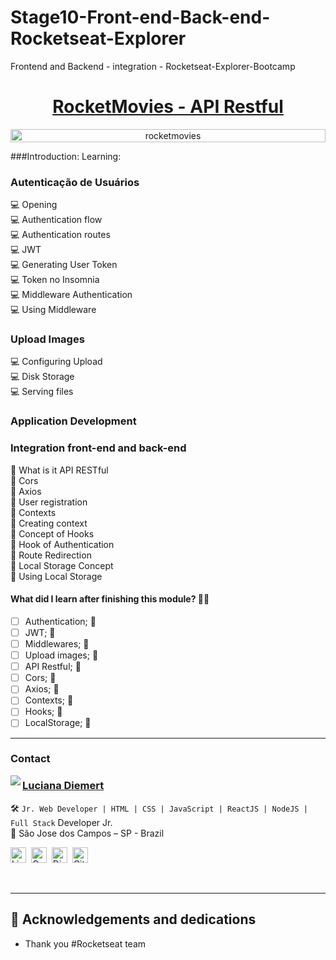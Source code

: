 # Stage10-Front-end-Back-end-Rocketseat-Explorer
Frontend and Backend -  integration - Rocketseat-Explorer-Bootcamp


<h1 align="center">
    <a href="#"> RocketMovies - API Restful</a>
</h1>


<p align="center" style="display: flex; align-items: flex-start; justify-content: center;">
  <img alt="rocketmovies" title="#rocketmovies" MovieRocket_FrontEnd="/Movie.png" width="100%">

</p>

###Introduction: Learning:
### Autenticação de Usuários

💻 Opening </br> 
💻 Authentication flow </br>
💻 Authentication routes </br>
💻 JWT </br>
💻 Generating User Token </br>
💻 Token no Insomnia </br>
💻 Middleware  Authentication </br>
💻 Using Middleware

### Upload Images

💻 Configuring Upload</br>
💻 Disk Storage </br>
💻 Serving files

### Application Development
### Integration front-end and back-end

🚀 What is it API RESTful </br>
🚀 Cors </br>
🚀 Axios </br>
🚀 User registration </br>
🚀 Contexts </br>
🚀 Creating context </br>
🚀 Concept of Hooks </br>
🚀 Hook of Authentication </br>
🚀 Route Redirection </br>
🚀 Local Storage Concept</br>
🚀 Using Local Storage </br>

####  What did I learn after finishing this module? 👏😍

- [ ] Authentication; 🚀
- [ ] JWT; 🚀
- [ ] Middlewares; 🚀
- [ ] Upload images; 🚀
- [ ] API Restful; 🚀
- [ ] Cors; 🚀
- [ ] Axios; 🚀
- [ ] Contexts; 🚀
- [ ] Hooks; 🚀
- [ ] LocalStorage; 🚀

----------------------

### Contact

<img align="left" src="https://www.github.com/ludiemert.png?size=150">

### [**Luciana Diemert**](https://github.com/ludiemert)

🛠 `Jr. Web Developer | HTML | CSS | JavaScript | ReactJS | NodeJS | Full Stack` Developer Jr. <br>
📍 São Jose dos Campos – SP - Brazil

<a href="https://www.linkedin.com/in/lucianadiemert" target="_blank"><img src="https://img.shields.io/badge/LinkedIn-0077B5?style=flat&logo=linkedin&logoColor=white" alt="LinkedIn Badge" height="25"></a>&nbsp;
<a href="mailto:lucianadiemert@gmail.com" target="_blank"><img src="https://img.shields.io/badge/Gmail-D14836?style=flat&logo=gmail&logoColor=white" alt="Gmail Badge" height="25"></a>&nbsp;
<a href="#"><img src="https://img.shields.io/badge/Discord-%237289DA.svg?logo=discord&logoColor=white" title="LuDiem#0654" alt="Discord Badge" height="25"></a>&nbsp;
<a href="https://www.github.com/ludiemert" target="_blank"><img src="https://img.shields.io/badge/GitHub-100000?style=flat&logo=github&logoColor=white" alt="GitHub Badge" height="25"></a>&nbsp;

<br clear="left"/>

------------------
## 🎁 Acknowledgements and dedications

* Thank you #Rocketseat team


